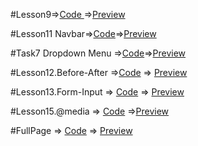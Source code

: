 #Lesson9=>[Code ](https://github.com/SevilHeyderova/FrontendLesson/tree/main/lesson9)=>[Preview](https://codepen.io/sevilheyderova/pen/oNqajdo)

#Lesson11 Navbar=>[Code](https://github.com/SevilHeyderova/FrontendLesson/tree/main/lesson11)=>[Preview](https://codepen.io/sevilheyderova/pen/zYWMdaE)

#Task7 Dropdown Menu =>[Code](https://github.com/SevilHeyderova/FrontendLesson/tree/main/task7)=>[Preview](https://codepen.io/sevilheyderova/pen/RwMqLOG)

#Lesson12.Before-After =>[Code](https://github.com/SevilHeyderova/FrontendLesson/tree/main/lesson12.before.after) => [Preview](https://codepen.io/sevilheyderova/pen/WNzPJbg)

#Lesson13.Form-Input => [Code](https://github.com/SevilHeyderova/FrontendLesson/tree/main/lesson13.form-input) => [Preview](https://codepen.io/sevilheyderova/pen/oNqRjKr)

#Lesson15.@media => [Code](https://github.com/SevilHeyderova/FrontendLesson/tree/main/lesson15) =>[Preview](https://codepen.io/sevilheyderova/pen/WNJebVO)

#FullPage => [Code](https://github.com/SevilHeyderova/FrontendLesson/tree/main/mentortask.Fullpage) => [Preview](https://codepen.io/sevilheyderova/pen/GRdgBRq)
